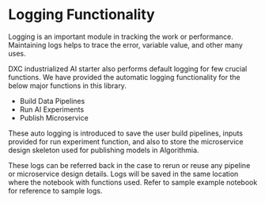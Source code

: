# Logging Functionality

Logging is an important module in tracking the work or performance. Maintaining logs helps to trace the error, variable value, and other many uses.

DXC industrialized AI starter also performs default logging for few crucial functions. We have provided the automatic logging functionality for the below major functions in this library.

- Build Data Pipelines
- Run AI Experiments
- Publish Microservice

These auto logging is introduced to save the user build pipelines, inputs provided for run experiment function, and also to store the microservice design skeleton used for publishing models in Algorithmia.

These logs can be referred back in the case to rerun or reuse any pipeline or microservice design details.
Logs will be saved in the same location where the notebook with functions used. Refer to sample example notebook for reference to sample logs.